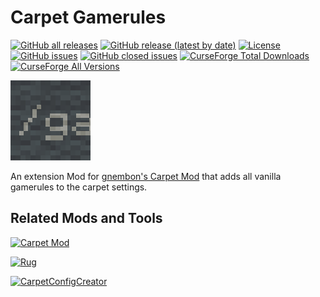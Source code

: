 # Carpet Gamerules

[![GitHub all releases](https://img.shields.io/github/downloads/RubixDev/CarpetGamerules/total?style=for-the-badge)](https://github.com/RubixDev/CarpetGamerules/releases)
[![GitHub release (latest by date)](https://img.shields.io/github/downloads/RubixDev/CarpetGamerules/latest/total?style=for-the-badge)](https://github.com/RubixDev/CarpetGamerules/releases/latest)
[![License](https://img.shields.io/github/license/RubixDev/CarpetGamerules?style=for-the-badge)](https://github.com/RubixDev/CarpetGamerules/blob/main/LICENSE)
[![GitHub issues](https://img.shields.io/github/issues/RubixDev/CarpetGamerules?style=for-the-badge)](https://github.com/RubixDev/CarpetGamerules/issues)
[![GitHub closed issues](https://img.shields.io/github/issues-closed/RubixDev/CarpetGamerules?style=for-the-badge)](https://github.com/RubixDev/CarpetGamerules/issues?q=is%3Aissue+is%3Aclosed)
[![CurseForge Total Downloads](http://cf.way2muchnoise.eu/full_504123_downloads.svg?badge_style=for_the_badge)](https://www.curseforge.com/minecraft/mc-mods/carpetgamerules/files)
[![CurseForge All Versions](http://cf.way2muchnoise.eu/versions/For%20MC_504123_all.svg?badge_style=for_the_badge)](https://www.curseforge.com/minecraft/mc-mods/carpetgamerules)

![Icon](https://raw.githubusercontent.com/RubixDev/CarpetGamerules/main/src/main/resources/assets/carpetgamerules/icon.png)

An extension Mod for [gnembon's Carpet Mod](https://github.com/gnembon/fabric-carpet) that adds all vanilla gamerules to the carpet settings.

## Related Mods and Tools

[![Carpet Mod](https://github-readme-stats.vercel.app/api/pin/?username=gnembon&repo=fabric-carpet&theme=dracula&show_owner=true)](https://github.com/gnembon/fabric-carpet)

[![Rug](https://github-readme-stats.vercel.app/api/pin/?username=RubixDev&repo=Rug&theme=dracula&show_owner=true)](https://github.com/RubixDev/Rug)

[![CarpetConfigCreator](https://github-readme-stats.vercel.app/api/pin/?username=RubixDev&repo=CarpetConfigCreator&theme=dracula&show_owner=true)](https://github.com/RubixDev/CarpetConfigCreator)

